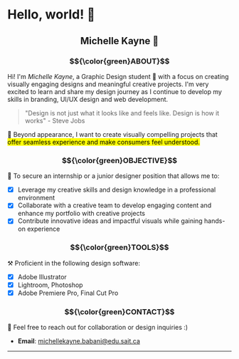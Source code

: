 # Hello, world! 👋
## <p align="center">Michelle Kayne 🧸</p>
### $${\color{green}ABOUT}$$

Hi! I'm *Michelle Kayne*, a Graphic Design student 🎨 with a focus on creating visually engaging designs and meaningful creative projects. I'm very excited to learn and share my design journey as I continue to develop my skills in branding, UI/UX design and web development.

> "Design is not just what it looks like and feels like. Design is how it works" - Steve Jobs

💫 Beyond appearance, I want to create visually compelling projects that <mark> offer seamless experience and make consumers feel understood.
### $${\color{green}OBJECTIVE}$$
🎯 To secure an internship or a junior designer position that allows me to:
- [x] Leverage my creative skills and design knowledge in a professional environment
- [x] Collaborate with a creative team to develop engaging content and enhance my portfolio with creative projects
- [x] Contribute innovative ideas and impactful visuals while gaining hands-on experience
### $${\color{green}TOOLS}$$
⚒️ Proficient in the following design software:
- [x] Adobe Illustrator
- [x] Lightroom, Photoshop
- [x] Adobe Premiere Pro, Final Cut Pro
### $${\color{green}CONTACT}$$
💌 Feel free to reach out for collaboration or design inquiries :)
- **Email**: michellekayne.babani@edu.sait.ca
--- 
